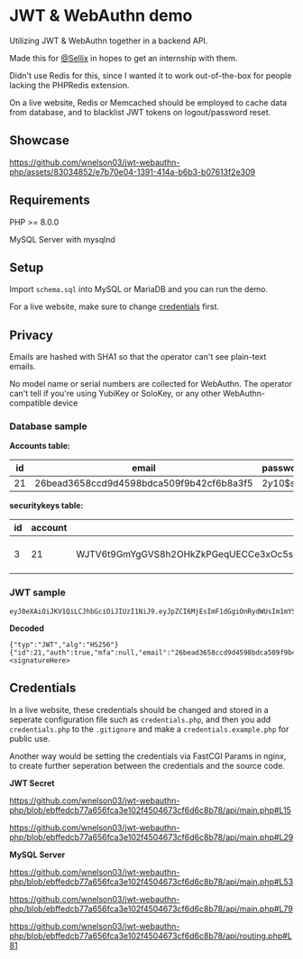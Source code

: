 # JWT & WebAuthn demo

Utilizing JWT & WebAuthn together in a backend API.

Made this for [@Sellix](https://github.com/Sellix) in hopes to get an internship with them.

Didn't use Redis for this, since I wanted it to work out-of-the-box for people lacking the PHPRedis extension.

On a live website, Redis or Memcached should be employed to cache data from database, and to blacklist JWT tokens on logout/password reset.

## Showcase

https://github.com/wnelson03/jwt-webauthn-php/assets/83034852/e7b70e04-1391-414a-b6b3-b07613f2e309

## Requirements

PHP >= 8.0.0

MySQL Server with mysqlnd

## Setup

Import `schema.sql` into MySQL or MariaDB and you can run the demo.

For a live website, make sure to change [credentials](#credentials) first.

## Privacy

Emails are hashed with SHA1 so that the operator can't see plain-text emails.

No model name or serial numbers are collected for WebAuthn. The operator can't tell if you're using YubiKey or SoloKey, or any other WebAuthn-compatible device

### Database sample

**Accounts table:**

|id|email|password|securityKey|
|---|---|---|---|
|21|26bead3658ccd9d4598bdca509f9b42cf6b8a3f5|$2y$10$s...|1|

**securitykeys table:**

|id|account|credentialId|credentialPublicKey|
|---|---|---|---|
|3|21|WJTV6t9GmYgGVS8h2OHkZkPGeqUECCe3xOc5sds6WCpMSi8r+9oWZsIdQiEp/nFUkGnv2PqPaZ9ezs6wnGDfkQ==|-----BEGIN PUBLIC KEY-----MFkwEwYHKoZIzj0CAQYIKoZIzj0DAQcDQgAEoTQh+4LXNHgMEtAgLrrkJBdFXPoZtciHcs+dJbKA7O/GYdIyfI92Pa8RMoHTCE5EuMp2XkqdxUgTmiq+Ao6AMw==-----END PUBLIC KEY-----|

### JWT sample

```
eyJ0eXAiOiJKV1QiLCJhbGciOiJIUzI1NiJ9.eyJpZCI6MjEsImF1dGgiOnRydWUsIm1mYSI6bnVsbCwiZW1haWwiOiIyNmJlYWQzNjU4Y2NkOWQ0NTk4YmRjYTUwOWY5YjQyY2Y2YjhhM2Y1In0.065m3mWiufxgUDSj2VUAGS3x4bwW6KLcFBs1shJCrlA
```
**Decoded**
```
{"typ":"JWT","alg":"HS256"}{"id":21,"auth":true,"mfa":null,"email":"26bead3658ccd9d4598bdca509f9b42cf6b8a3f5"}<signatureHere>
```

## Credentials

In a live website, these credentials should be changed and stored in a seperate configuration file such as `credentials.php`, and then you add `credentials.php` to the `.gitignore` and make a `credentials.example.php` for public use.

Another way would be setting the credentials via FastCGI Params in nginx, to create further seperation between the credentials and the source code.

**JWT Secret**

https://github.com/wnelson03/jwt-webauthn-php/blob/ebffedcb77a656fca3e102f4504673cf6d6c8b78/api/main.php#L15

https://github.com/wnelson03/jwt-webauthn-php/blob/ebffedcb77a656fca3e102f4504673cf6d6c8b78/api/main.php#L29

**MySQL Server**

https://github.com/wnelson03/jwt-webauthn-php/blob/ebffedcb77a656fca3e102f4504673cf6d6c8b78/api/main.php#L53

https://github.com/wnelson03/jwt-webauthn-php/blob/ebffedcb77a656fca3e102f4504673cf6d6c8b78/api/main.php#L79

https://github.com/wnelson03/jwt-webauthn-php/blob/ebffedcb77a656fca3e102f4504673cf6d6c8b78/api/routing.php#L81


